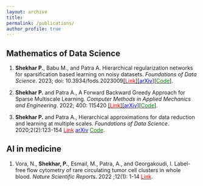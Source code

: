 ```yaml
---
layout: archive
title:
permalink: /publications/
author_profile: true
---
```


<!-- {% if author.googlescholar %}
  You can also find my articles on <u><a href="{{author.googlescholar}}">my Google Scholar profile</a>.</u>
{% endif %}

{% include base_path %}

{% for post in site.publications reversed %}
  {% include archive-single.html %}
{% endfor %} -->

## Mathematics of Data Science
1. **Shekhar P.**, Babu M., and Patra A. Hierarchical regularization networks for sparsification based learning on noisy datasets. *Foundations of Data Science*. 2023; doi: 10.3934/fods.2023009[[<span style="color:red">Link</span>]](https://www.aimsciences.org/article/doi/10.3934/fods.2023009?viewType=HTML)[[<span style="color:blue">arXiv</span>]](https://arxiv.org/pdf/2006.05444.pdf)[[<span style="color:green">Code</span>]](https://github.com/p-shekhar/Hierarchical_noisy).

2. **Shekhar P.** and Patra A., A Forward Backward Greedy Approach for Sparse Multiscale Learning. *Computer Methods in Applied Mechanics and Engineering*. 2022; 400: 115420 [[<span style="color:red">Link</span>]](https://www.sciencedirect.com/science/article/pii/S0045782522004698)[[<span style="color:blue">arXiv</span>]](https://arxiv.org/pdf/2102.07068.pdf)[[<span style="color:green">Code</span>]](https://github.com/p-shekhar/Multiscale-code).

3. **Shekhar P.** and Patra A., Hierarchical approximations for data reduction and learning at multiple scales. *Foundations of Data Science*. 2020;2(2):123-154 <a href="https://www.aimsciences.org/article/doi/10.3934/fods.2020008" target="_blank"><span style="color:red">Link</span></a> <a href="https://arxiv.org/pdf/1906.11426.pdf" target="_blank"><span style="color:blue">arXiv</span></a> <a href="https://github.com/p-shekhar/Hierarchical_multiscale" target="_blank"><span style="color:green">Code</span></a>. 


## AI in medicine
1. Vora, N., **Shekhar, P.**, Esmail, M., Patra, A., and Georgakoudi, I. Label-free flow cytometry of rare circulating tumor cell clusters in whole blood. *Nature Scientific Reports*. 2022 ;12(1): 1-14 <a href="https://www.nature.com/articles/s41598-022-14003-5" target="_blank"><span style="color:red">Link</span></a>.





